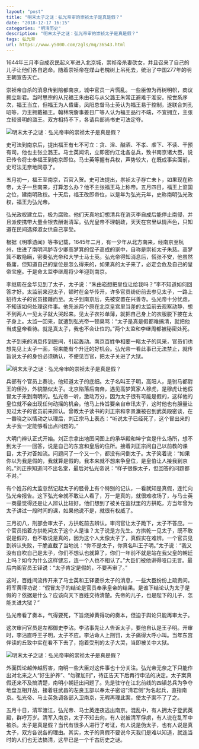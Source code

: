 ```yaml
---
layout: "post"
title: "明末太子之谜：弘光帝审的崇祯太子是真是假？"
date: "2018-12-17 16:15"
categories: "明清历史"
description: "明末太子之谜：弘光帝审的崇祯太子是真是假？"
tags: 弘光帝
url: https://www.y5000.com/zgls/mq/36543.html
---
```






1644年三月李自成农民起义军进入北京城，崇祯帝杀妻砍女，并且召来了自己的儿子让他们各自逃命。随着崇祯帝在煤山老槐树上吊死去，统治了中国277年的明王朝宣告灭亡。

崇祯帝自杀的消息传到陪都南京，城中官员一片慌乱。一些臣僚为再树明帜，商议拥立新君。当时思宗的从兄福王朱由崧与从父潞王朱常正避难于淮安。按世系序次，福王当立，但福王为人昏庸。凤阳总督马士英认为福王易于控制，遂联合刘孔昭等，力主拥戴福王。翰林院詹事姜日广等人认为福王品行不端，不宜拥立，主张立较贤明的潞王。双方相持不下，各请兵部尚书史可法定夺。

![明末太子之谜：弘光帝审的崇祯太子是真是假？](https://img.y5000.com/uploads/allimg/181102/ae19fbcbdda434bf83ab5a6f8ce0bd1f.jpg)

史可法到南京后，提出福王有七不可立：贪、淫、酗酒、不孝、虐下、不读、干预有司，他也主张立潞王。马士英闻讯，立即密约江北各总兵，致书南京诸大臣，说已传令将士奉福王到南京即位。马士英等握有兵权，声势较大，在既成事实面前，史可法无奈地同意了。

五月初一，福王至南京，百官入贺。史可法提出，祟祯太子存亡未卜，如果现在称帝，太子一旦南来，打算怎么办？他不主张福王马上称帝。五月四日，福王上监国之位，建南明政权。十天后，福王改即帝位，以是年为弘光元年，史称南明弘光政权，福王为弘光帝。

弘光政权建立后，极为腐败。他们天真地幻想清兵在消灭李自成后能停止南侵，并且派使携带大量金银去酬谢清军。弘光皇帝不理朝政，天天在宫里纵情声色，只知道在民间选择淑女供自己享受。

根据《明季遗闻》等书记载，1645年二月，有一少年从北方南来，经南京至杭州，住进了南明鸿胪寺少卿高梦箕的侄子高成的家中，自称是崇祯太子朱慈。高梦箕不敢隐瞒，密奏弘光帝和大学士马士英。弘光帝得知消息后，慌张不安，他虽然昏庸，但知道自己的皇位是怎么得来的，如果真的太子来了，必定会危及自己的皇帝宝座。于是命太监李继周将少年迎到南京。

李继周在金华见到了太子，太子说：“朱由崧想把皇位让给我吗？”李不知道如何回答才好。太监前来迎太子，顿时在金华传开，许多官员纷纷前去参见太子，一路上招待太子的官员接踵而至。太子到南京后，先被安置在兴善寺。弘光帝十分忧虑，不知该如何处理这件事。他先派两个原在北京皇宫里当差的太监前去观察动静，想不到两人一见太子就大哭起来。见太子衣衫单薄，就把自己身上的衣服脱下披在太子身上。太监一回来，就遭到弘光帝一顿臭骂：“太子是真是假都难搞清，就把他当成皇帝看待。就是真太子，我也不会让位的。”两个太监和李继周都被秘密处死。

太子到来的消息传到民间，引起轰动。南京百姓争相要一睹太子的风采，官员们也想先见上太子一面，将来能有个升迁的好机会。弘光帝一看此事已无法禁止，就传旨说太子的身份必须确认，不便见百官，把太子关进了大狱。

![明末太子之谜：弘光帝审的崇祯太子是真是假？](https://img.y5000.com/uploads/allimg/181102/5ea528628f5b37022cf2d0cd27bc7236.jpg)

兵部有个官员上奏说，他知道太子的底细。太子名叫王子明，高阳人，是驸马都尉王的侄孙，外貌酷似太子。北京陷落后南奔，遇见高梦箕家人穆虎，是穆虎让他假冒太子来到南明的。弘光帝一听，激动万分，因为太子很有可能是假的，这样他的皇位就不会出现任何动摇的机会。他马上传旨要亲自审讯太子，这时他也有胆量让见过太子的官员前来辨认。曾教太子读书的刘正宗和李景濂被召到武英殿密谈，在一番晓之以情动之以理后，刘正宗马上表态：“听说太子已经死了，这个冒出来的太子我一定能够看出点问题的。”

大明门辨认正式开始。刘正宗拿出地图问图上的承华殿和坤宁宫是什么场所，想不到太子一一回答，说是自己的东宫和皇后的住所。接着刘正宗问自己以前教的课目，太子对答如流。问题问了一个又一个，都没有问倒太子。太子笑着说：“如果你以为我是假的，我就算是假的。我本来就不想来争皇位，是皇伯让人接我到京的。”刘正宗知道问不出名堂，最后对弘光帝说：“样子很像太子，但回答的问题都不对。”

有个姓苏的太监忽然记起太子的胫骨上有个特别的记认，一看就知是真假，连忙向弘光帝报告。这下弘光帝就不敢让人看了，万一是真的，就很难收场了，与马士英一商量觉得还是让人辨认比较好。他们想到了被关在监狱里的方拱乾，方当年曾为太子讲过一段时间的课，如果他说不是，就很有权威了。

三月初八，刑部会审太子，方拱乾前去辨认。审问官让太子跪下，太子不答应。一个官员指着方拱乾问太子这个人是谁？太子说是方先生。方拱乾一见太子，既不敢说是假的，也不敢说是真的，因为这个人太像太子了，真假实在难辨。一个官员见到辨认失败，干脆直截了当地说：“你不是太子，你真名叫王子明。”太子说：“我又没有自吹自己是太子，你们不想认也就算了，你们一年前不就是站在我父皇的朝廷上吗？如今为什么这样健忘，连一个人也不相认了。”大臣们被他讲得哑口无言。最后内阁官员王铎说：“太子肯定是假的，不要再审了。”

这时，百姓间流传开来了马士英和王铎要杀太子的消息，一些大臣纷纷上疏责问。将军黄得功说：“假冒太子的结论是官员奉承皇帝的结果。是谁下结论认为太子是假的？依据是什么？应该向天下百姓交待清楚。先帝的儿子，也是陛下的儿子，怎能关进大狱？”

弘光帝看了奏本，气得要死，下旨烧掉黄得功的奏本，但迫于舆论只能再审太子。

这次审问官员是左都御史李沾。李沾事先让人告诉太子，要他自认是王子明。开审时，李沾直呼王子明，太子不应。李沾命人上刑罚，太子痛得大呼小叫。当年东宫伴读的丘致中实在看不下去了，抱着受刑的太子大哭，当即被关中大狱。

![明末太子之谜：弘光帝审的崇祯太子是真是假？](https://img.y5000.com/uploads/allimg/181102/12b9ad1a38420504acb6ce5da7f6ddb4.jpg)

外面舆论越传越厉害，南明一些大臣对这件事也十分关注。弘光帝无奈之下只能作出对北来之人“好生护养”、“勿骤加刑”，待正告天下后再行申法的决定。太子案真假还来不及搞清楚，南明小朝廷出问题了。先是驻守在江北前线的四镇总兵为争夺地盘互相开战，接着驻武昌的左良玉部以奉太子密诏“清君侧”为名起兵，直指南京。弘光帝、马士英急调各部入卫南京，无暇再理此案，使太子案不了了之。

五月十日，清军渡江，弘光帝、马士英连夜逃出南京。混乱中，有人拥太子登武英殿，群呼万岁。清军入南京，太子不知去向，有人说被清军俘虏，有人说在乱军中被杀。太子是真是假？当代有很多人进行了考证，有人说是伪太子，也有人说是真太子，双方各说各的理由。其实，太子的真假不要说今天我们是难以知道，就连当时的人们也无法搞清，这早已是一个千古历史之谜。
